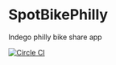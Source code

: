 # SpotBikePhilly
Indego philly bike share app 

[![Circle CI](https://circleci.com/gh/RahulRvR/SpotBikePhilly/tree/master.svg?style=svg)](https://circleci.com/gh/RahulRvR/SpotBikePhilly/tree/master)

